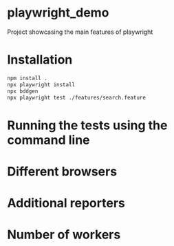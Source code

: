 # playwright_demo
Project showcasing the main features of playwright

# Installation
```bash
npm install .
npx playwright install
npx bddgen
npx playwright test ./features/search.feature
```

# Running the tests using the command line

# Different browsers

# Additional reporters

# Number of workers